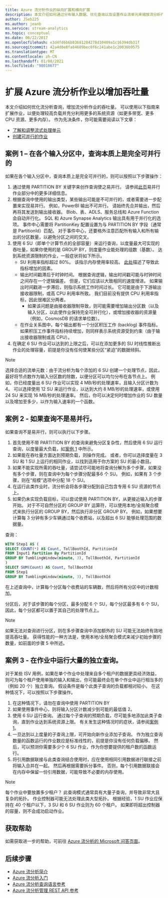 ```yaml
---
title: Azure 流分析作业的纵向扩展和横向扩展
description: 本文介绍如何通过分布输入数据、优化查询以及设置作业流单元来缩放流分析作业。
author: JSeb225
ms.author: jeanb
ms.service: stream-analytics
ms.topic: conceptual
ms.date: 06/22/2017
ms.openlocfilehash: e3d4fd6b6b83681284278d10409a1c16394db31f
ms.sourcegitcommit: 42a4d0e8fa84609bec0f6c241abe1c20036b9575
ms.translationtype: MT
ms.contentlocale: zh-CN
ms.lasthandoff: 01/08/2021
ms.locfileid: "98018677"
---
```

# <a name="scale-an-azure-stream-analytics-job-to-increase-throughput"></a>扩展 Azure 流分析作业以增加吞吐量
本文介绍如何优化流分析查询，增加流分析作业的吞吐量。 可以使用以下指南来扩展作业，以便处理较高负载并充分利用更多的系统资源（如更多带宽、更多 CPU 资源、更多内存）。
作为先决条件，你可能需要阅读以下文章：
-   [了解和调整流式处理单元](stream-analytics-streaming-unit-consumption.md)
-   [创建可并行的作业](stream-analytics-parallelization.md)

## <a name="case-1--your-query-is-inherently-fully-parallelizable-across-input-partitions"></a>案例 1 – 在各个输入分区中，查询本质上是完全可并行的
如果在各个输入分区中，查询本质上是完全可并行的，则可以按照以下步骤操作：
1.  通过使用 PARTITION BY 关键字来创作查询使之易并行。 请参阅[此页](stream-analytics-parallelization.md)易并行作业部分中的更多详细信息。
2.  根据查询中使用的输出类型，某些输出可能是不可并行的，或者需要进一步配置来实现易并行。 例如，PowerBI 输出不可并行。 请始终先合并输出，然后再将其发送到输出接收器。 Blob、表、ADLS、服务总线和 Azure Function 会自动并行化。 SQL 和 Azure Synapse Analytics 输出具有用于并行化的选项。 事件中心需要将 PartitionKey 配置设置为与 PARTITION BY 字段（通常是 PartitionId）匹配。 对于事件中心，还要格外注意匹配所有输入和所有输出的分区数量，以避免分区之间的交叉。 
3.  使用 6 SU（即单个计算节点的全部容量）来运行查询，以度量最大可实现的吞吐量，如果你使用的是 GROUP BY，则度量作业能处理的组数（基数）。 达到系统资源限制的作业，一般症状将如下所示。
    - SU 利用率指标超过 80%。 该指示内存使用率较高。 [此处](stream-analytics-streaming-unit-consumption.md)描述了导致此指标增加的因素。 
    -   输出时间戳滞后于时钟时间。 根据查询逻辑，输出时间戳可能与时钟时间之间存在一个逻辑偏差。 但是，它们应该以大致相同的速度增进。 如果输出时间戳进一步滞后，则指示系统工作时间过长。 它可能是由于下游输出接收器限制，或高 CPU 利用率所致。 我们目前没有提供 CPU 利用率指标，因此很难区分两者。
        - 如果该问题是由接收器限制导致，则可能需要增加输出分区数（以及输入分区，以此使作业保持完全可并行化），或增加接收器的资源量（例如，CosmosDB 的请求单位数）。
    - 在作业关系图中，每个输出都有一个分区积压工作 (backlog) 事件指标。 如果积压工作事件指标持续增加，则同样表示系统资源受到约束（由于输出接收器限制或高 CPU）。
4.  在确定 6 SU 作业可以达到的上限之后，可以在添加更多的 SU 时线性推断出作业的处理容量，前提是你没有任何使某些分区“紧迫”的数据倾斜。

> [!NOTE]
> 选择合适的流单元数：由于流分析为每个添加的 6 SU 创建一个处理节点，因此，最好将节点数作为输入分区数的除数，以便分区可以均匀分布在各节点上。
> 例如，你已经度量出 6 SU 作业可以实现 4 MB/秒的处理速率，且输入分区计数为 4。 可以选择使用 12 SU 来运行作业，以达到大约 8 MB/秒的处理速率，或使用 24 SU 来实现 16 MB/秒的处理速率。 然后，你可以决定何时增加作业的 SU 数量以及增加至多少，以作为输入速率的一个函数。


## <a name="case-2---if-your-query-is-not-embarrassingly-parallel"></a>案例 2 - 如果查询不是易并行。
如果查询不是易并行，则可以执行以下步骤。
1.  首先使用不带 PARTITION BY 的查询来避免分区复杂性，然后使用 6 SU 运行查询，以度量最大负载，如[案例 1](#case-1--your-query-is-inherently-fully-parallelizable-across-input-partitions) 中所示。
2.  如果能在吞吐量方面达到预期负载，则操作完成。 或者，你可以选择度量在 3 SU 和 1 SU 上运行的相同作业，以找到适用于你方案的 SU 的最小数目。
3.  如果不能实现所需的吞吐量，请尝试尽可能地将查询分解为多个步骤，如果没有多个步骤，则在查询中为每个步骤分配最多6 个 SU。 例如，如果有 3 个步骤，则在“规模”选项中分配 18 个 SU。
4.  在运行此类作业时，流分析会将各步骤分配到自己包含专用 6 SU 资源的节点上。 
5.  如果仍未实现负载目标，可以尝试使用 PARTITION BY，从更接近输入的步骤开始。 对于不可自然分区的 GROUP BY 运算符，可以使用本地/全局聚合模式来执行分区的 GROUP BY，然后执行非分区 GROUP BY。 例如，如果想要计算每 3 分钟有多少车辆通过每个收费站，以及超出 6 SU 能够处理范围的数据量。

查询：

 ```SQL
 WITH Step1 AS (
 SELECT COUNT(*) AS Count, TollBoothId, PartitionId
 FROM Input1 Partition By PartitionId
 GROUP BY TumblingWindow(minute, 3), TollBoothId, PartitionId
 )
 SELECT SUM(Count) AS Count, TollBoothId
 FROM Step1
 GROUP BY TumblingWindow(minute, 3), TollBoothId
 ```
在上述查询中，计算每个分区每个收费站的车辆数，然后将所有分区中的计数相加。

分区后，对于该步骤的每个分区，最多分配 6 个 SU，每个分区最多有 6 个 SU，因此，每个分区都可以置于其自己的处理节点上。

> [!Note]
> 如果无法对查询进行分区，则在多步骤查询中添加额外的 SU 可能无法始终有效地提高吞吐量。 获得性能的一种方法是，使用本地/全局聚合模式来减少初始步骤的数量，如前面的步骤 5 中所述。

## <a name="case-3---you-are-running-lots-of-independent-queries-in-a-job"></a>案例 3 - 在作业中运行大量的独立查询。
对于某些 ISV 用例，如果在单个作业中处理来自多个租户的数据更具经济效益，则可为每个租户使用单独的输入和输出，你可能最终会在单个作业中运行相当多的（例如 20 个）独立查询。 假设条件是每个此类子查询的负载都相对较小。 在这种情况下，可以按照以下步骤操作。
1.  在这种情况下，请勿在查询中使用 PARTITION BY
2.  如果使用事件中心，则将输入分区计数减少到可能的最低值 2。
3.  使用 6 SU 运行查询。 通过每个子查询的预期负载，尽可能多地添加此类子查询，直到作业达到系统资源上限。 有关发生这种情况时的症状，请参阅[案例 1](#case-1--your-query-is-inherently-fully-parallelizable-across-input-partitions)。
4.  一旦达到以上度量的子查询上限，可开始向新作业添加子查询。 作为独立查询数量的函数运行的作业数应是标准线性的，前提是你没有任何负载偏移。 然后，可以预测你需要多少个 6 SU 作业，作为你想要提供的租户数的函数运行。
5.  将引用数据联接与此类查询结合使用时，应在使用相同引用数据进行联接之前将输入合并在一起。 然后再根据需要拆分事件。 否则，每个引用数据联接会在内存中保留一份引用数据，可能导致不必要的内存使用。

> [!Note] 
> 每个作业中要放置多少租户？
> 此查询模式通常具有大量子查询，并导致非常大且复杂的拓扑。 作业控制器可能无法处理此类大型拓扑。 根据经验，1 SU 作业应保持在 40 个租户以下，3 SU 和 6 SU 作业则为 60 个租户。 如果即将超出控制器的容量，则不会成功启动作业。



## <a name="get-help"></a>获取帮助
如需获取进一步的帮助，可前往 [Azure 流分析的 Microsoft 问答页面](/answers/topics/azure-stream-analytics.html)。

## <a name="next-steps"></a>后续步骤
* [Azure 流分析简介](stream-analytics-introduction.md)
* [Azure 流分析入门](stream-analytics-real-time-fraud-detection.md)
* [Azure 流分析查询语言参考](/stream-analytics-query/stream-analytics-query-language-reference)
* [Azure 流分析管理 REST API 参考](/rest/api/streamanalytics/)

<!--Image references-->

[img.stream.analytics.monitor.job]: ./media/stream-analytics-scale-jobs/StreamAnalytics.job.monitor-NewPortal.png
[img.stream.analytics.configure.scale]: ./media/stream-analytics-scale-jobs/StreamAnalytics.configure.scale.png
[img.stream.analytics.perfgraph]: ./media/stream-analytics-scale-jobs/perf.png
[img.stream.analytics.streaming.units.scale]: ./media/stream-analytics-scale-jobs/StreamAnalyticsStreamingUnitsExample.jpg
[img.stream.analytics.preview.portal.settings.scale]: ./media/stream-analytics-scale-jobs/StreamAnalyticsPreviewPortalJobSettings-NewPortal.png   

<!--Link references-->

[microsoft.support]: https://support.microsoft.com
[azure.event.hubs.developer.guide]: /previous-versions/azure/dn789972(v=azure.100)

[stream.analytics.introduction]: stream-analytics-introduction.md
[stream.analytics.get.started]: stream-analytics-real-time-fraud-detection.md
[stream.analytics.query.language.reference]: /stream-analytics-query/stream-analytics-query-language-reference
[stream.analytics.rest.api.reference]: /rest/api/streamanalytics/